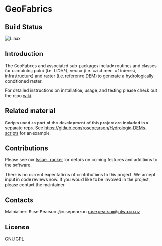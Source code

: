 # GeoFabrics

## Build Status

![Linux](https://github.com/rosepearson/GeoFabrics/actions/workflows/python-test-package.yml/badge.svg)

## Introduction

The GeoFabrics and associated sub-packages include routines and classes for combining point (i.e. LiDAR), vector (i.e. catchment of interest, infrastructure) and raster (i.e. reference DEM) to generate a hydrologically conditioned raster. 

For detailed instructions on installation, usage, and testing please check out the repo [wiki](https://github.com/rosepearson/GeoFabrics/wiki). 

## Related material
Scripts used as part of the development of this project are included in a separate repo. See https://github.com/rosepearson/Hydrologic-DEMs-scripts for an example.

## Contributions
Please see our [Issue Tracker](https://github.com/rosepearson/GeoFabrics/issues) for details on coming features and additions to the software.

There is no current expectations of contributions to this project. We accept input in code reviews now. If you would like to be involved in the project, please contact the maintainer.

## Contacts
Maintainer: Rose Pearson @rosepearson rose.pearson@niwa.co.nz

## License
[GNU GPL](https://github.com/rosepearson/GeoFabrics/LICENSE)
